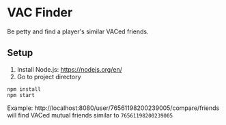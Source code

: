 # VAC Finder
Be petty and find a player's similar VACed friends.

## Setup

1. Install Node.js: https://nodejs.org/en/
2. Go to project directory

```
npm install
npm start
```

Example: http://localhost:8080/user/76561198200239005/compare/friends will find VACed mutual friends similar to `76561198200239005`
